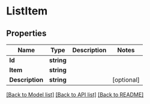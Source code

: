 # ListItem

## Properties

Name | Type | Description | Notes
------------ | ------------- | ------------- | -------------
**Id** | **string** |  |
**Item** | **string** |  |
**Description** | **string** |  |[optional] 

[[Back to Model list]](../README.md#documentation-for-models) [[Back to API list]](../README.md#documentation-for-api-endpoints) [[Back to README]](../README.md)


